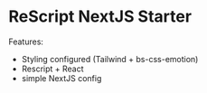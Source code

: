 # ReScript NextJS Starter

Features:

- Styling configured (Tailwind + bs-css-emotion)
- Rescript + React
- simple NextJS config